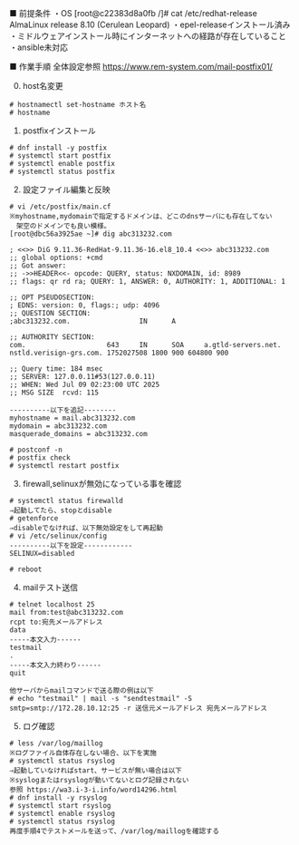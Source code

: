 ■ 前提条件
・OS
[root@c22383d8a0fb /]# cat /etc/redhat-release
AlmaLinux release 8.10 (Cerulean Leopard)
・epel-releaseインストール済み
・ミドルウェアインストール時にインターネットへの経路が存在していること
・ansible未対応

■ 作業手順
全体設定参照
https://www.rem-system.com/mail-postfix01/

0. host名変更
```````````````````````````````
# hostnamectl set-hostname ホスト名
# hostname
```````````````````````````````

1. postfixインストール
```````````````````````````
# dnf install -y postfix
# systemctl start postfix
# systemctl enable postfix
# systemctl status postfix
```````````````````````````

2. 設定ファイル編集と反映
```````````````````````````
# vi /etc/postfix/main.cf
※myhostname,mydomainで指定するドメインは、どこのdnsサーバにも存在してない
　架空のドメインでも良い模様。
[root@dbc56a3925ae ~]# dig abc313232.com

; <<>> DiG 9.11.36-RedHat-9.11.36-16.el8_10.4 <<>> abc313232.com
;; global options: +cmd
;; Got answer:
;; ->>HEADER<<- opcode: QUERY, status: NXDOMAIN, id: 8989
;; flags: qr rd ra; QUERY: 1, ANSWER: 0, AUTHORITY: 1, ADDITIONAL: 1

;; OPT PSEUDOSECTION:
; EDNS: version: 0, flags:; udp: 4096
;; QUESTION SECTION:
;abc313232.com.                 IN      A

;; AUTHORITY SECTION:
com.                    643     IN      SOA     a.gtld-servers.net. nstld.verisign-grs.com. 1752027508 1800 900 604800 900

;; Query time: 184 msec
;; SERVER: 127.0.0.11#53(127.0.0.11)
;; WHEN: Wed Jul 09 02:23:00 UTC 2025
;; MSG SIZE  rcvd: 115

----------以下を追記--------
myhostname = mail.abc313232.com
mydomain = abc313232.com
masquerade_domains = abc313232.com

# postconf -n
# postfix check
# systemctl restart postfix
```````````````````````````

3. firewall,selinuxが無効になっている事を確認
```````````````````````````````
# systemctl status firewalld
⇒起動してたら、stopとdisable
# getenforce
⇒disableでなければ、以下無効設定をして再起動
# vi /etc/selinux/config
----------以下を設定------------
SELINUX=disabled

# reboot
```````````````````````````````

4. mailテスト送信
```````````````````````````````
# telnet localhost 25
mail from:test@abc313232.com
rcpt to:宛先メールアドレス
data
-----本文入力------
testmail
.
-----本文入力終わり------
quit

他サーバからmailコマンドで送る際の例は以下
# echo "testmail" | mail -s "sendtestmail" -S smtp=smtp://172.28.10.12:25 -r 送信元メールアドレス 宛先メールアドレス
```````````````````````````````

5. ログ確認
```````````````````````````````
# less /var/log/maillog
※ログファイル自体存在しない場合、以下を実施
# systemctl status rsyslog
⇒起動していなければstart、サービスが無い場合は以下
※syslogまたはrsyslogが動いてないとログ記録されない
参照 https://wa3.i-3-i.info/word14296.html
# dnf install -y rsyslog
# systemctl start rsyslog
# systemctl enable rsyslog
# systemctl status rsyslog
再度手順4でテストメールを送って、/var/log/maillogを確認する
```````````````````````````````